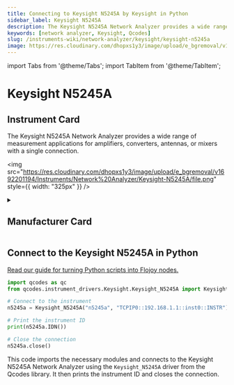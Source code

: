 ```yaml
---
title: Connecting to Keysight N5245A by Keysight in Python
sidebar_label: Keysight N5245A
description: The Keysight N5245A Network Analyzer provides a wide range of measurement applications for amplifiers, converters, antennas, or mixers with a single connection.
keywords: [network analyzer, Keysight, Qcodes]
slug: /instruments-wiki/network-analyzer/keysight/keysight-n5245a
image: https://res.cloudinary.com/dhopxs1y3/image/upload/e_bgremoval/v1692201194/Instruments/Network%20Analyzer/Keysight-N5245A/file.png
---
```


import Tabs from '@theme/Tabs';
import TabItem from '@theme/TabItem';

# Keysight N5245A

## Instrument Card

<div className="flex">

<div>

The Keysight N5245A Network Analyzer provides a wide range of measurement applications for amplifiers, converters, antennas, or mixers with a single connection.

</div>

<img src="https://res.cloudinary.com/dhopxs1y3/image/upload/e_bgremoval/v1692201194/Instruments/Network%20Analyzer/Keysight-N5245A/file.png" style={{ width: "325px" }} />

</div>

<details>
<summary><h2>Manufacturer Card</h2></summary>

<img src="https://res.cloudinary.com/dhopxs1y3/image/upload/e_bgremoval/v1692125973/Instruments/Vendor%20Logos/Keysight.png" style={{ width: "100%", height: "150px",objectFit: "cover" }} />

Keysight Technologies, or Keysight, is an American company that manufactures electronics test and measurement equipment and software. <a href="https://www.keysight.com/us/en/home.html">Website</a>.

<ul>
  <li>Headquarters: USA</li>
  <li>Yearly Revenue (millions, USD): 5420.0</li>
</ul>
</details>

## Connect to the Keysight N5245A in Python

[Read our guide for turning Python scripts into Flojoy nodes.](https://docs.flojoy.ai/custom-nodes/creating-custom-node/)


<Tabs>
<TabItem value="Qcodes" label="Qcodes">

```python
import qcodes as qc
from qcodes.instrument_drivers.Keysight.Keysight_N5245A import Keysight_N5245A

# Connect to the instrument
n5245a = Keysight_N5245A("n5245a", "TCPIP0::192.168.1.1::inst0::INSTR")

# Print the instrument ID
print(n5245a.IDN())

# Close the connection
n5245a.close()
```

This code imports the necessary modules and connects to the Keysight N5245A Network Analyzer using the `Keysight_N5245A` driver from the Qcodes library. It then prints the instrument ID and closes the connection.

</TabItem>
</Tabs>